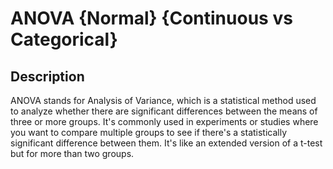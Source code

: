 # ANOVA {Normal} {Continuous vs Categorical}

## Description

ANOVA stands for Analysis of Variance, which is a statistical method used to analyze whether there are significant differences between the means of three or more groups. It's commonly used in experiments or studies where you want to compare multiple groups to see if there's a statistically significant difference between them. It's like an extended version of a t-test but for more than two groups.
